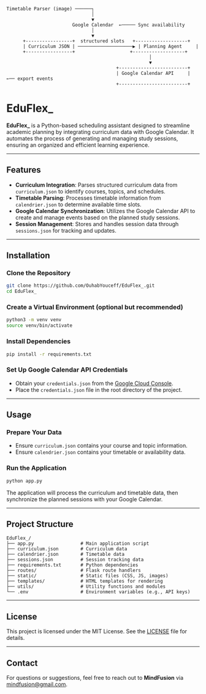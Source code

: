 ```
Timetable Parser (image) ──────┐
                               │
                               ▼
                        Google Calendar  ←───── Sync availability
                               │
                               ▼
      +-----------------+  structured slots   +-------------------+
      | Curriculum JSON | ────────────────────▶ | Planning Agent     |
      +-----------------+                    +-------------------+
                                                    │
                                                    ▼
                                        +-------------------------+
                                        | Google Calendar API     | ←── export events
                                        +-------------------------+
```

# EduFlex\_

**EduFlex\_** is a Python-based scheduling assistant designed to streamline academic planning by integrating curriculum data with Google Calendar. It automates the process of generating and managing study sessions, ensuring an organized and efficient learning experience.

---

## Features

* **Curriculum Integration**: Parses structured curriculum data from `curriculum.json` to identify courses, topics, and schedules.
* **Timetable Parsing**: Processes timetable information from `calendrier.json` to determine available time slots.
* **Google Calendar Synchronization**: Utilizes the Google Calendar API to create and manage events based on the planned study sessions.
* **Session Management**: Stores and handles session data through `sessions.json` for tracking and updates.

---

## Installation

### Clone the Repository

```bash
git clone https://github.com/OuhabYouceff/EduFlex_.git
cd EduFlex_
```

### Create a Virtual Environment (optional but recommended)

```bash
python3 -m venv venv
source venv/bin/activate
```

### Install Dependencies

```bash
pip install -r requirements.txt
```

### Set Up Google Calendar API Credentials

* Obtain your `credentials.json` from the [Google Cloud Console](https://console.cloud.google.com/).
* Place the `credentials.json` file in the root directory of the project.

---

## Usage

### Prepare Your Data

* Ensure `curriculum.json` contains your course and topic information.
* Ensure `calendrier.json` contains your timetable or availability data.

### Run the Application

```bash
python app.py
```

The application will process the curriculum and timetable data, then synchronize the planned sessions with your Google Calendar.

---

## Project Structure

```plaintext
EduFlex_/
├── app.py                 # Main application script
├── curriculum.json        # Curriculum data
├── calendrier.json        # Timetable data
├── sessions.json          # Session tracking data
├── requirements.txt       # Python dependencies
├── routes/                # Flask route handlers
├── static/                # Static files (CSS, JS, images)
├── templates/             # HTML templates for rendering
├── utils/                 # Utility functions and modules
└── .env                   # Environment variables (e.g., API keys)
```

---

## License

This project is licensed under the MIT License. See the [LICENSE](LICENSE) file for details.

---

## Contact

For questions or suggestions, feel free to reach out to **MindFusion** via [mindfusion@gmail.com](mailto:mindfusion@gmail.com).
